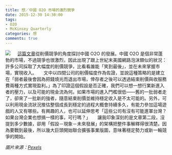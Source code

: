 ```yaml
---
title: 想／中國 O2O 市場的激烈競爭
date: 2015-12-30 14:30:00
tags: 
- O2O
- McKinsey Quarterly
categories: 想
comments: true
---
```

![](cover.jpeg)
　
[這篇文章](http://www.mckinsey.com/business-functions/marketing-and-sales/our-insights/behind-chinas-runaway-online-to-offline-commerce)從削價競爭的角度探討中國 O2O 的發展。中國 O2O 是個非常蓬勃的市場，不過競爭也很激烈，因此出現了跟上世紀末美國網路泡沫類似的狀況：許多公司採取了大幅度的削價競爭，比看看誰能「笑到最後」，並在未來掌握市場，實現收入。<!-- more -->
　
文中以四間公司的削價幅度作為佐證，並說這種策略的是建立在「弱者最後會因為把錢燒光而退出市場，倖存者之後可以透過結束削價與收服務費兩種方式實現盈利。」為了印證這個假設是否正確，我們可以想一想行業新進入者的壓力，以及可能的現金流為何。如果市場的進入門檻很低——舊的一批弱者走了，卻來了一批新的強者，隨意結束削價並維持穩定收入是不太可能的。另外，可以利用現金流狀況推估整個成長到穩定的過程大概會持續多久，有能力參加這場遊戲的人又有哪些。有興趣的人，也可以延伸思考「這些公司有沒有可能進軍台灣？如果台灣企業也想搞一樣的事，可行嗎？」
　
讓我印象深刻的是文章第二段，沒提到多少數據，卻用「假設－現象－未來發展」的架構把整件事解釋得很清楚。因為要戰到最後，所以幾大巨頭開始聯合擴張事業版圖，意味著穩定勢力或新一輪競爭的開始。

*圖片來源：[Pexels](https://www.pexels.com/)*
